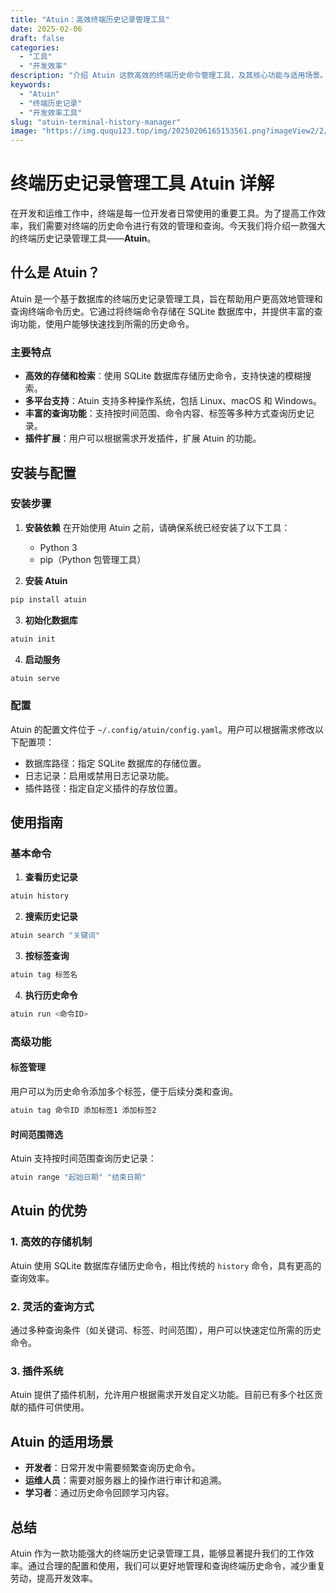 ```yaml
---
title: "Atuin：高效终端历史记录管理工具"
date: 2025-02-06
draft: false
categories:
  - "工具"
  - "开发效率"
description: "介绍 Atuin 这款高效的终端历史命令管理工具，及其核心功能与适用场景。"
keywords:
  - "Atuin"
  - "终端历史记录"
  - "开发效率工具"
slug: "atuin-terminal-history-manager"
image: "https://img.ququ123.top/img/20250206165153561.png?imageView2/2/w/900/h/480"
---
```



# 终端历史记录管理工具 Atuin 详解

在开发和运维工作中，终端是每一位开发者日常使用的重要工具。为了提高工作效率，我们需要对终端的历史命令进行有效的管理和查询。今天我们将介绍一款强大的终端历史记录管理工具——**Atuin**。

## 什么是 Atuin？

Atuin 是一个基于数据库的终端历史记录管理工具，旨在帮助用户更高效地管理和查询终端命令历史。它通过将终端命令存储在 SQLite 数据库中，并提供丰富的查询功能，使用户能够快速找到所需的历史命令。

### 主要特点

- **高效的存储和检索**：使用 SQLite 数据库存储历史命令，支持快速的模糊搜索。
- **多平台支持**：Atuin 支持多种操作系统，包括 Linux、macOS 和 Windows。
- **丰富的查询功能**：支持按时间范围、命令内容、标签等多种方式查询历史记录。
- **插件扩展**：用户可以根据需求开发插件，扩展 Atuin 的功能。

## 安装与配置

### 安装步骤

1. **安装依赖**
   在开始使用 Atuin 之前，请确保系统已经安装了以下工具：
   - Python 3
   - pip（Python 包管理工具）

2. **安装 Atuin**

```bash
pip install atuin
```

3. **初始化数据库**

```bash
atuin init
```

4. **启动服务**

```bash
atuin serve
```

### 配置

Atuin 的配置文件位于 `~/.config/atuin/config.yaml`。用户可以根据需求修改以下配置项：

- 数据库路径：指定 SQLite 数据库的存储位置。
- 日志记录：启用或禁用日志记录功能。
- 插件路径：指定自定义插件的存放位置。

## 使用指南

### 基本命令

1. **查看历史记录**

```bash
atuin history
```

2. **搜索历史记录**

```bash
atuin search "关键词"
```

3. **按标签查询**

```bash
atuin tag 标签名
```

4. **执行历史命令**

```bash
atuin run <命令ID>
```

### 高级功能

#### 标签管理

用户可以为历史命令添加多个标签，便于后续分类和查询。

```bash
atuin tag 命令ID 添加标签1 添加标签2
```

#### 时间范围筛选

Atuin 支持按时间范围查询历史记录：

```bash
atuin range "起始日期" "结束日期"
```

## Atuin 的优势

### 1. 高效的存储机制

Atuin 使用 SQLite 数据库存储历史命令，相比传统的 `history` 命令，具有更高的查询效率。

### 2. 灵活的查询方式

通过多种查询条件（如关键词、标签、时间范围），用户可以快速定位所需的历史命令。

### 3. 插件系统

Atuin 提供了插件机制，允许用户根据需求开发自定义功能。目前已有多个社区贡献的插件可供使用。

## Atuin 的适用场景

- **开发者**：日常开发中需要频繁查询历史命令。
- **运维人员**：需要对服务器上的操作进行审计和追溯。
- **学习者**：通过历史命令回顾学习内容。

## 总结

Atuin 作为一款功能强大的终端历史记录管理工具，能够显著提升我们的工作效率。通过合理的配置和使用，我们可以更好地管理和查询终端历史命令，减少重复劳动，提高开发效率。

